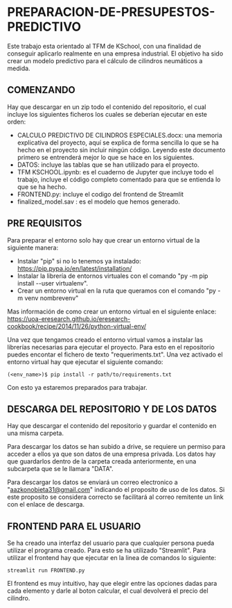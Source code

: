 # PREPARACION-DE-PRESUPESTOS-PREDICTIVO
Este trabajo esta orientado al TFM de KSchool, con una finalidad de conseguir aplicarlo realmente en una empresa industrial. El objetivo ha sido crear un modelo predictivo para el cálculo de cilindros neumáticos a medida.

## COMENZANDO

Hay que descargar en un zip todo el contenido del repositorio, el cual incluye los siguientes ficheros los cuales se deberían ejecutar en este orden:
- CALCULO PREDICTIVO DE CILINDROS ESPECIALES.docx: una memoria explicativa del proyecto, aquí se explica de forma sencilla lo que se ha hecho en el proyecto sin incluir ningún código. Leyendo este documento primero se entrenderá mejor lo que se hace en los siguientes.
- DATOS: incluye las tablas que se han utilizado para el proyecto.
- TFM KSCHOOL.ipynb: es el cuaderno de Jupyter que incluye todo el trabajo, incluye el código completo comentado para que se entienda lo que se ha hecho.
- FRONTEND.py: incluye el codigo del frontend de Streamlit
- finalized_model.sav : es el modelo que hemos generado.

## PRE REQUISITOS

Para preparar el entorno solo hay que crear un entorno virtual de la siguiente manera:

- Instalar "pip" si no lo tenemos ya instalado: https://pip.pypa.io/en/latest/installation/
- Instalar la librería de entornos virtuales con el comando "py -m pip install --user virtualenv".
- Crear un entorno virtual en la ruta que queramos con el comando "py -m venv nombrevenv"

Mas información de como crear un entorno virtual en el siguiente enlace: https://uoa-eresearch.github.io/eresearch-cookbook/recipe/2014/11/26/python-virtual-env/

Una vez que tengamos creado el entorno virtual vamos a instalar las librerías necesarias para ejecutar el proyecto. Para esto en el repositorio puedes encontar el fichero de texto "requeriments.txt". Una vez activado el entorno virtual hay que ejecutar el siguiente comando:

    (<env_name>)$ pip install -r path/to/requirements.txt
    
Con esto ya estaremos preparados para trabajar.

## DESCARGA DEL REPOSITORIO Y DE LOS DATOS

Hay que descargar el contenido del repositorio y guardar el contenido en una misma carpeta. 

Para descargar los datos se han subido a drive, se requiere un permiso para acceder a ellos ya que son datos de una empresa privada. Los datos hay que guardarlos dentro de la carpeta creada anteriormente, en una subcarpeta que se le llamara "DATA".

Para descargar los datos se enviará un correo electronico a "aazkonobieta31@gmail.com" indicando el proposito de uso de los datos. Si este proposito se considera correcto se facilitará al correo remitente un link con el enlace de descarga.

## FRONTEND PARA EL USUARIO

Se ha creado una interfaz del usuario para que cualquier persona pueda utilizar el programa creado. Para esto se ha utilizado "Streamlit". Para utilizar el frontend hay que ejecutar en la linea de comandos lo siguiente:

    streamlit run FRONTEND.py

El frontend es muy intuitivo, hay que elegir entre las opciones dadas para cada elemento y darle al boton calcular, el cual devolverá el precio del cilindro.


